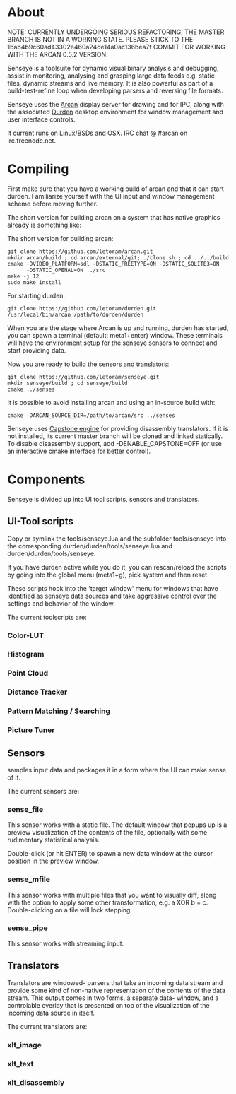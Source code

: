 About
=====
NOTE: CURRENTLY UNDERGOING SERIOUS REFACTORING, THE MASTER BRANCH IS NOT IN
A WORKING STATE. PLEASE STICK TO THE 1bab4b9c60ad43302e460a24de14a0ac136bea7f
COMMIT FOR WORKING WITH THE ARCAN 0.5.2 VERSION.

Senseye is a toolsuite for dynamic visual binary analysis and debugging,
assist in monitoring, analysing and grasping large data feeds e.g. static
files, dynamic streams and live memory. It is also powerful as part of a
build-test-refine loop when developing parsers and reversing file formats.

Senseye uses the [Arcan](https://arcan-fe.com) display server for drawing and
for IPC, along with the associated [Durden](http://durden.arcan-fe.com) desktop
environment for window management and user interface controls.

It current runs on Linux/BSDs and OSX. IRC chat @ #arcan on irc.freenode.net.

Compiling
======

First make sure that you have a working build of arcan and that it can start
durden. Familiarize yourself with the UI input and window management scheme
before moving further.

The short version for building arcan on a system that has native graphics
already is something like:

The short version for building arcan:

    git clone https://github.com/letoram/arcan.git
    mkdir arcan/build ; cd arcan/external/git; ./clone.sh ; cd ../../build
    cmake -DVIDEO_PLATFORM=sdl -DSTATIC_FREETYPE=ON -DSTATIC_SQLITE3=ON
          -DSTATIC_OPENAL=ON ../src
    make -j 12
    sudo make install

For starting durden:

    git clone https://github.com/letoram/durden.git
    /usr/local/bin/arcan /path/to/durden/durden

When you are the stage where Arcan is up and running, durden has started,
you can spawn a terminal (default: meta1+enter) window. These terminals
will have the environment setup for the senseye sensors to connect and
start providing data.

Now you are ready to build the sensors and translators:

    git clone https://github.com/letoram/senseye.git
    mkdir senseye/build ; cd senseye/build
    cmake ../senses

It is possible to avoid installing arcan and using an in-source build with:

    cmake -DARCAN_SOURCE_DIR=/path/to/arcan/src ../senses

Senseye uses [Capstone engine](http://www.capstone-engine.org) for providing
disassembly translators. If it is not installed, its current master branch will
be cloned and linked statically. To disable disassembly support, add
-DENABLE\_CAPSTONE=OFF (or use an interactive cmake interface for better
control).

Components
=====

Senseye is divided up into UI tool scripts, sensors and translators.

## UI-Tool scripts

Copy or symlink the tools/senseye.lua and the subfolder tools/senseye into the
corresponding durden/durden/tools/senseye.lua and durden/durden/tools/senseye.

If you have durden active while you do it, you can rescan/reload the scripts
by going into the global menu (meta1+g), pick system and then reset.

These scripts hook into the 'target window' menu for windows that have
identified as senseye data sources and take aggressive control over the
settings and behavior of the window.

The current toolscripts are:

### Color-LUT

### Histogram

### Point Cloud

### Distance Tracker

### Pattern Matching / Searching

### Picture Tuner

## Sensors
samples input data and packages it in a form where the UI can make sense of it.

The current sensors are:

### sense_file

This sensor works with a static file. The default window that popups up is a
preview visualization of the contents of the file, optionally with some
rudimentary statistical analysis.

Double-click (or hit ENTER) to spawn a new data window at the cursor position
in the preview window.

### sense_mfile

This sensor works with multiple files that you want to visually diff, along
with the option to apply some other transformation, e.g. a XOR b = c.
Double-clicking on a tile will lock stepping.

### sense_pipe

This sensor works with streaming input.

## Translators

Translators are windowed- parsers that take an incoming data stream and provide
some kind of non-native representation of the contents of the data stream. This
output comes in two forms, a separate data- window, and a controlable overlay
that is presented on top of the visualization of the incoming data source in
itself.

The current translators are:

### xlt_image

### xlt_text

### xlt_disassembly

